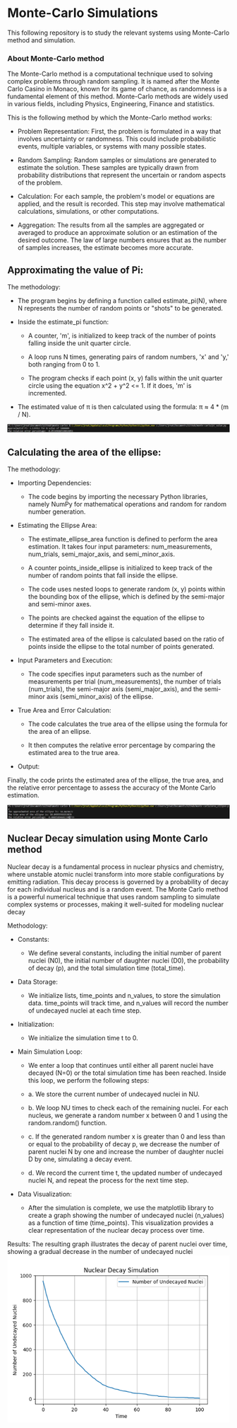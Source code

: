 # Monte-Carlo Simulations
This following repository is to study the relevant systems using Monte-Carlo method and simulation.

### About Monte-Carlo method
The Monte-Carlo method is a computational technique used to solving complex problems through random sampling. It is named after the Monte Carlo Casino in Monaco, known for its game of chance, as randomness is a fundamental element of this method. Monte-Carlo methods are widely used in various fields, including Physics, Engineering, Finance and statistics.

This is the following method by which the Monte-Carlo method works:

- Problem Representation: First, the problem is formulated in a way that involves uncertainty or randomness. This could include probabilistic events, multiple variables, or systems with many possible states.

- Random Sampling: Random samples or simulations are generated to estimate the solution. These samples are typically drawn from probability distributions that represent the uncertain or random aspects of the problem.

- Calculation: For each sample, the problem's model or equations are applied, and the result is recorded. This step may involve mathematical calculations, simulations, or other computations.

- Aggregation: The results from all the samples are aggregated or averaged to produce an approximate solution or an estimation of the desired outcome. The law of large numbers ensures that as the number of samples increases, the estimate becomes more accurate.

## Approximating the value of Pi:

The methodology: 

- The program begins by defining a function called estimate_pi(N), where N represents the number of random points or "shots" to be generated.

- Inside the estimate_pi function:

  - A counter, 'm', is initialized to keep track of the number of points falling inside the unit quarter circle.
  - A loop runs N times, generating pairs of random numbers, 'x' and 'y,' both ranging from 0 to 1.

  - The program checks if each point (x, y) falls within the unit quarter circle using the equation x^2 + y^2 <= 1. If it does, 'm' is incremented.

- The estimated value of π is then calculated using the formula: π ≈ 4 * (m / N).

![result output](result_1.png)

## Calculating the area of the ellipse: 

The methodology: 

- Importing Dependencies:

  - The code begins by importing the necessary Python libraries, namely NumPy for mathematical operations and random for random number generation.

- Estimating the Ellipse Area:

  - The estimate_ellipse_area function is defined to perform the area estimation. It takes four input parameters: num_measurements, num_trials, semi_major_axis, and semi_minor_axis.

  - A counter points_inside_ellipse is initialized to keep track of the number of random points that fall inside the ellipse.

  - The code uses nested loops to generate random (x, y) points within the bounding box of the ellipse, which is defined by the semi-major and semi-minor axes.

  - The points are checked against the equation of the ellipse to determine if they fall inside it.
 
  - The estimated area of the ellipse is calculated based on the ratio of points inside the ellipse to the total number of points generated.

- Input Parameters and Execution:

  - The code specifies input parameters such as the number of measurements per trial (num_measurements), the number of trials (num_trials), the semi-major axis (semi_major_axis), and the semi-minor axis (semi_minor_axis) of the ellipse.

- True Area and Error Calculation:

  - The code calculates the true area of the ellipse using the formula for the area of an ellipse.

  - It then computes the relative error percentage by comparing the estimated area to the true area.

- Output:

Finally, the code prints the estimated area of the ellipse, the true area, and the relative error percentage to assess the accuracy of the Monte Carlo estimation.

![result of area approximation](result_2.png)

## Nuclear Decay simulation using Monte Carlo method

Nuclear decay is a fundamental process in nuclear physics and chemistry, where unstable atomic nuclei transform into more stable configurations by emitting radiation. This decay process is governed by a probability of decay for each individual nucleus and is a random event. The Monte Carlo method is a powerful numerical technique that uses random sampling to simulate complex systems or processes, making it well-suited for modeling nuclear decay

Methodology:

- Constants: 
  -  We define several constants, including the initial number of parent nuclei (N0), the initial number of daughter nuclei (D0), the probability of decay (p), and the total simulation time (total_time).

- Data Storage:
  -  We initialize lists, time_points and n_values, to store the simulation data. time_points will track time, and n_values will record the number of undecayed nuclei at each time step.

- Initialization:
  -  We initialize the simulation time t to 0.

- Main Simulation Loop:
  -  We enter a loop that continues until either all parent nuclei have decayed (N=0) or the total simulation time has been reached. Inside this loop, we perform the following steps:

    -    a. We store the current number of undecayed nuclei in NU.

    -    b. We loop NU times to check each of the remaining nuclei. For each nucleus, we generate a random number x between 0 and 1 using the random.random() function.

    -    c. If the generated random number x is greater than 0 and less than or equal to the probability of decay p, we decrease the number of parent nuclei N by one and increase the number of daughter nuclei D by one, simulating a decay event.

    -    d. We record the current time t, the updated number of undecayed nuclei N, and repeat the process for the next time step.

- Data Visualization:
  -  After the simulation is complete, we use the matplotlib library to create a graph showing the number of undecayed nuclei (n_values) as a function of time (time_points). This visualization provides a clear representation of the nuclear decay process over time.

 Results:
 The resulting graph illustrates the decay of parent nuclei over time, showing a gradual decrease in the number of undecayed nuclei
 ![Radioactive Decay](result_3.png)